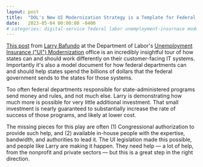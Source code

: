 ```yaml
---
layout: post
title:  "DOL's New UI Modernization Strategy is a Template for Federal Departments"
date:   2023-05-04 00:00:00 -0400
# categories: digital-service federal labor unemployment-insurnace modernization
---
```


[This post](https://www.dol.gov/agencies/eta/ui-modernization/blogs/2023-strategy) from [Larry Bafundo](https://www.linkedin.com/in/larrybafundo/) at the Department of Labor's [Unemployment Insurance ("UI") Modernization](https://www.dol.gov/agencies/eta/ui-modernization) office is an incredibly insightful tour of how states can and should work differently on their customer-facing IT systems. Importantly it's also a model document for how federal departments can and should help states spend the billions of dollars that the federal government sends to the states for those systems.

Too often federal departments responsible for state-administered programs send money and rules, and not much else. Larry is demonstrating how much more is possible for very little additional investment. That small investment is nearly guaranteed to substantially increase the rate of success of those programs, and likely at lower cost.

The missing pieces for this play are often (1) Congressional authorization to provide such help, and (2) available in-house people with the expertise, bandwidth, and authorities to lead it. The UI legislation made this possible, and people like Larry are making it happen. They need help — a lot of help, from the nonprofit and private sectors — but this is a great step in the right direction.
